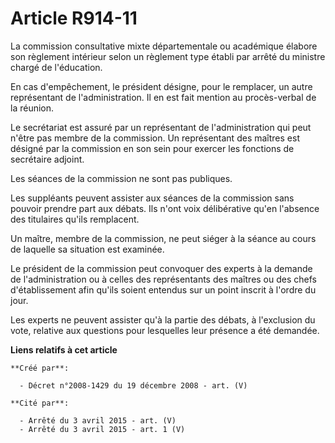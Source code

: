 # Article R914-11

La commission consultative mixte départementale ou académique élabore son  règlement intérieur selon un règlement type établi
par arrêté du ministre chargé  de l'éducation.

En cas d'empêchement, le président désigne,  pour le remplacer, un autre représentant de l'administration. Il en est fait
mention au procès-verbal de la réunion.

Le secrétariat est  assuré par un représentant de l'administration qui peut n'être pas membre de la  commission. Un
représentant des maîtres est désigné par la commission en son  sein pour exercer les fonctions de secrétaire adjoint.

Les  séances de la commission ne sont pas publiques.

Les suppléants  peuvent assister aux séances de la commission sans pouvoir prendre part aux  débats. Ils n'ont voix
délibérative qu'en l'absence des titulaires qu'ils  remplacent.

Un maître, membre de la commission, ne peut siéger  à la séance au cours de laquelle sa situation est examinée.

Le  président de la commission peut convoquer des experts à la demande de  l'administration ou à celles des représentants des
maîtres ou des chefs  d'établissement afin qu'ils soient entendus sur un point inscrit à l'ordre du  jour.

Les experts ne peuvent assister qu'à la partie des  débats, à l'exclusion du vote, relative aux questions pour lesquelles
leur  présence a été demandée.

**Liens relatifs à cet article**

	**Créé par**:

	  - Décret n°2008-1429 du 19 décembre 2008 - art. (V)

	**Cité par**:

	  - Arrêté du 3 avril 2015 - art. (V)
	  - Arrêté du 3 avril 2015 - art. 1 (V)
